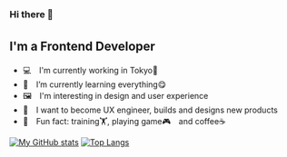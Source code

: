 ### Hi there 👋　　

## I'm a Frontend Developer　
- 💻　I'm currently working in Tokyo🗼
- 🌱　I’m currently learning everything😋
- 🖼　I'm interesting in design and user experience
- 🥅　I want to become UX engineer, builds and designs new products 
- 💙　Fun fact: training🏋, playing game🎮　and coffee☕

[![My GitHub stats](https://github-readme-stats.vercel.app/api?username=kumabiko&theme=vue-dark&show_icons=true)](https://github.com/kumabiko/github-readme-stats)
[![Top Langs](https://github-readme-stats.vercel.app/api/top-langs/?username=kumabiko&theme=vue-dark&show_icons=true&layout=compact)](https://github.com/kumabiko/github-readme-stats)

